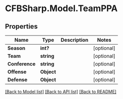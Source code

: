 # CFBSharp.Model.TeamPPA
## Properties

Name | Type | Description | Notes
------------ | ------------- | ------------- | -------------
**Season** | **int?** |  | [optional] 
**Team** | **string** |  | [optional] 
**Conference** | **string** |  | [optional] 
**Offense** | **Object** |  | [optional] 
**Defense** | **Object** |  | [optional] 

[[Back to Model list]](../README.md#documentation-for-models) [[Back to API list]](../README.md#documentation-for-api-endpoints) [[Back to README]](../README.md)

